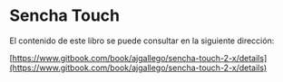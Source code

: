 # Sencha Touch

El contenido de este libro se puede consultar en la siguiente dirección: 

[https://www.gitbook.com/book/ajgallego/sencha-touch-2-x/details](https://www.gitbook.com/book/ajgallego/sencha-touch-2-x/details)
